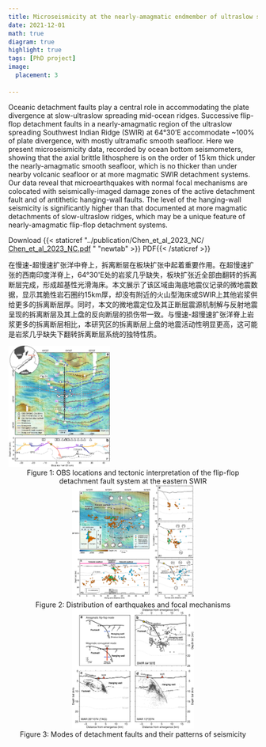 ```yaml
---
title: Microseismicity at the nearly-amagmatic endmember of ultraslow spreading ridges (中文在后)
date: 2021-12-01
math: true
diagram: true
highlight: true
tags: [PhD project]
image:
  placement: 3

---
```


Oceanic detachment faults play a central role in accommodating the plate divergence at slow-ultraslow spreading mid-ocean ridges. Successive flip-flop detachment faults in a nearly-amagmatic region of the ultraslow spreading Southwest Indian Ridge (SWIR) at 64°30’E accommodate ~100% of plate divergence, with mostly ultramafic smooth seafloor. Here we present microseismicity data, recorded by ocean bottom seismometers, showing that the axial brittle lithosphere is on the order of 15 km thick under the nearly-amagmatic smooth seafloor, which is no thicker than under nearby volcanic seafloor or at more magmatic SWIR detachment systems. Our data reveal that microearthquakes with normal focal mechanisms are colocated with seismically-imaged damage zones of the active detachment fault and of antithetic hanging-wall faults. The level of the hanging-wall seismicity is significantly higher than that documented at more magmatic detachments of slow-ultraslow ridges, which may be a unique feature of nearly-amagmatic flip-flop detachment systems.

Download {{< staticref "../publication/Chen_et_al_2023_NC/ [Chen_et_al_2023_NC.pdf](../../publication/Chen_et_al_2023_NC/Chen_et_al_2023_NC.pdf) " "newtab" >}} PDF{{< /staticref >}}

在慢速-超慢速扩张洋中脊上，拆离断层在板块扩张中起着重要作用。在超慢速扩张的西南印度洋脊上，64°30'E处的岩浆几乎缺失，板块扩张近全部由翻转的拆离断层完成，形成超基性光滑海床。本文展示了该区域由海底地震仪记录的微地震数据，显示其脆性岩石圈约15km厚，却没有附近的火山型海床或SWIR上其他岩浆供给更多的拆离断层厚。同时，本文的微地震定位及其正断层震源机制解与反射地震呈现的拆离断层及其上盘的反向断层的损伤带一致。与慢速-超慢速扩张洋脊上岩浆更多的拆离断层相比，本研究区的拆离断层上盘的地震活动性明显更高，这可能是岩浆几乎缺失下翻转拆离断层系统的独特性质。

<img src="Fig1.jpg" alt="figure" style="zoom:24%;" />

<center>Figure 1: OBS locations and tectonic interpretation of the flip-flop detachment fault system at the eastern SWIR<center>



<img src="Fig2.jpg" alt="figure" style="zoom:24%;" />

<center>Figure 2: Distribution of earthquakes and focal mechanisms<center>


<img src="Fig3.jpg" alt="figure" style="zoom:24%;" />

<center>Figure 3: Modes of detachment faults and their patterns of seismicity<center>

